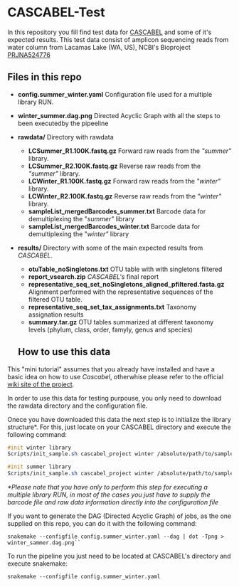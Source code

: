 # CASCABEL-Test
In this repository you fill find test data for [CASCABEL](https://github.com/AlejandroAb/CASCABEL) and some of it's expected results.
This test data consist of amplicon sequencing reads from water column from Lacamas Lake (WA, US), NCBI's Bioproject [PRJNA524776](https://www.ncbi.nlm.nih.gov/bioproject/PRJNA524776)   

## Files in this repo

- **config.summer_winter.yaml** Configuration file used for a multiple library RUN. 
- **winter_summer.dag.png** Directed Acyclic Graph with all the steps to been executedby the pipeeline 
- **rawdata/** Directory with rawdata
  - **LCSummer_R1.100K.fastq.gz** Forward raw reads from the *"summer"* library.
  - **LCSummer_R2.100K.fastq.gz** Reverse raw reads from the *"summer"* library.
  - **LCWinter_R1.100K.fastq.gz** Forward raw reads from the *"winter"* library.
  - **LCWinter_R2.100K.fastq.gz** Reverse raw reads from the *"winter"* library.
  - **sampleList_mergedBarcodes_summer.txt** Barcode data for demultiplexing the "*summer"* library 
  - **sampleList_mergedBarcodes_winter.txt** Barcode data for demultiplexing the "*winter"* library 
- **results/** Directory with some of the main expected results from _CASCABEL_.
  - **otuTable_noSingletons.txt** OTU table with with singletons filtered
  - **report_vsearch.zip** _CASCABEL's_ final report
  - **representative_seq_set_noSingletons_aligned_pfiltered.fasta.gz** Alignment performed with the representative sequences of the filtered OTU table.
  - **representative_seq_set_tax_assignments.txt** Taxonomy assignation results
  - **summary.tar.gz** OTU tables summarized at different taxonomy levels (phylum, class, order, famyly, genus and species)
  
  ## How to use this data

This "mini tutorial" assumes that you already have installed and have a basic idea on how to use _Cascabel_, otherwhise please refer to the official [wiki site of the project](https://github.com/AlejandroAb/CASCABEL/wiki).

In order to use this data for testing purpouse, you only need to download the rawdata directory and the configuration file.

Onece you have downloaded this data the next step is to initialize the library structure*. For this, just locate on your CASCABEL directory and execute the following command:
```sass
#init winter library
Scripts/init_sample.sh cascabel_project winter /absolute/path/to/sampleList_mergedBarcodes_winter.txt /absolute/path/to/LCWinter_R1.100K.fastq.gz /absolute/path/to/LCWinter_R2.100K.fastq.gz

#init summer library
Scripts/init_sample.sh cascabel_project winter /absolute/path/to/sampleList_mergedBarcodes_summer.txt /absolute/path/to/LCSummer_R1.100K.fastq.gz /absolute/path/to/LCSummer_R2.100K.fastq.gz
```
_*Please note that you have only to perform this step for executing a multiple library RUN, in most of the cases you just have to supply the barcode file and raw data information directly into the configuration file_

If you want to generate the DAG (Directed Acyclic Graph) of jobs, as the one supplied on this repo, you can do it with the following command:

```
snakemake --configfile config.summer_winter.yaml --dag | dot -Tpng > winter_sammer.dag.png``
```
To run the pipeline you just need to be located at CASCABEL's directory and execute snakemake:
```
snakemake --configfile config.summer_winter.yaml
```
